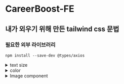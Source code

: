 # CareerBoost-FE

## 내가 외우기 위해 만든 tailwind css 문법

### 필요한 외부 라이브러리
    npm install --save-dev @types/axios
<details>
<summary>text size</summary>
<div markdown="1">
    <pre>
    text-xs: 이 클래스는 텍스트 크기를 매우 작게 정의합니다.
    text-sm: 이 클래스는 텍스트 크기를 작게 정의합니다.
    text-base: 이 클래스는 텍스트 크기를 기본 크기로 정의합니다.
    text-lg: 이 클래스는 텍스트 크기를 크게 정의합니다.
    text-xl: 이 클래스는 텍스트 크기를 매우 크게 정의합니다.
    text-2xl: 이 클래스는 텍스트 크기를 2배 더 크게 정의합니다.
    text-3xl: 이 클래스는 텍스트 크기를 3배 더 크게 정의합니다.
    text-4xl: 이 클래스는 텍스트 크기를 4배 더 크게 정의합니다.
    text-5xl: 이 클래스는 텍스트 크기를 5배 더 크게 정의합니다.
    text-6xl: 이 클래스는 텍스트 크기를 6배 더 크게 정의합니다.
    text-7xl: 이 클래스는 텍스트 크기를 7배 더 크게 정의합니다.
    text-8xl: 이 클래스는 텍스트 크기를 8배 더 크게 정의합니다.
    text-9xl: 이 클래스는 텍스트 크기를 9배 더 크게 정의합니다.
    </pre>
</div>
</details>
<details>
<summary>color</summary>
<div markdown="1">
    <pre>
    미리 선언된 컬러가 아닌 커스텀 컬러를 쓰는 방법
    bg-[#5C0009]
    </pre>
</div>
</details>
<details>
<summary>Image component</summary>
<div markdown="1">
    <pre>
        import Image from 'next/image';
        export default function Page() {
        return (
            <Image
            src="/profile.png"
            width={500}
            height={500}
            alt="Picture of the author"
            />
        )
        }
</pre>
</div>
</details>

